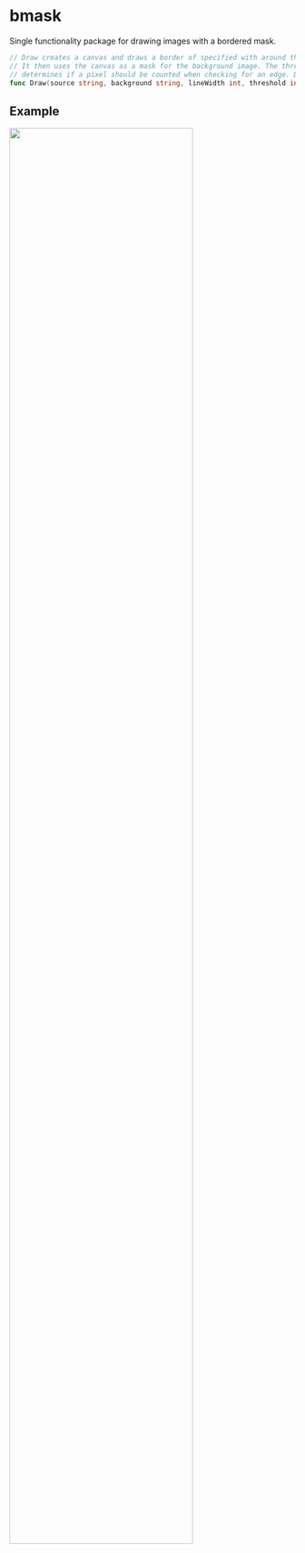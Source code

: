 # bmask

Single functionality package for drawing images with a bordered mask.

```go
// Draw creates a canvas and draws a border of specified with around the source image.
// It then uses the canvas as a mask for the background image. The threshold is what
// determines if a pixel should be counted when checking for an edge. Default to 0.
func Draw(source string, background string, lineWidth int, threshold int) error
```

## Example

<img src=".github/example.png" width="80%">
